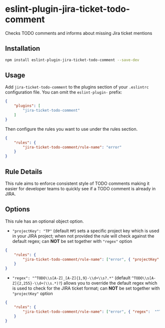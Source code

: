 # eslint-plugin-jira-ticket-todo-comment

Checks TODO comments and informs about missing Jira ticket mentions

## Installation

```sh
npm install eslint-plugin-jira-ticket-todo-comment --save-dev
```

## Usage

Add `jira-ticket-todo-comment` to the plugins section of your `.eslintrc` configuration file. You can omit the `eslint-plugin-` prefix:

```json
{
    "plugins": [
        "jira-ticket-todo-comment"
    ]
}
```


Then configure the rules you want to use under the rules section.

```json
{
    "rules": {
        "jira-ticket-todo-comment/rule-name": "error"
    }
}
```

## Rule Details

This rule aims to enforce consistent style of TODO comments making it easier for developer teams to quickly see if a TODO comment is already in JIRA.

## Options

This rule has an optional object option.

* `"projectKey": "TP"` (default `MP`) sets a specific project key which is used in your JIRA project; when not provided the rule will check against the default regex; can **NOT** be set together with `"regex"` option
```json
{
    "rules": {
        "jira-ticket-todo-comment/rule-name": ["error", { "projectKey":  "TP" }]
    }
}
```
* `"regex": "^TODO\\s[A-Z]_[A-Z]{1,9}-\\d+\\s?.*"` (default `^TODO\\s[A-Z]{2,255}-\\d+(\\s.*)?`) allows you to override the default regex which is used to check for the JIRA ticket format; can **NOT** be set together with `"projectKey"` option
```json
{
    "rules": {
        "jira-ticket-todo-comment/rule-name": ["error", { "regex":  "^TODO\\s[A-Z]_[A-Z]{1,9}-\\d+\\s?.*" }]
    }
}
```
